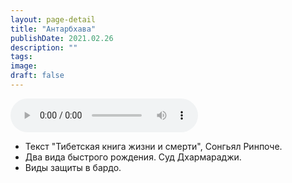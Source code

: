 ```yaml
---
layout: page-detail
title: "Антарбхава"
publishDate: 2021.02.26
description: ""
tags:
image:
draft: false
---
```


<audio title="2021.02.26 - Антарбхава.mp3" src="https://filer-api.advayta.org/v1.0/public/files/73614" controls=""></audio>

* Текст "Тибетская книга жизни и смерти", Сонгьял Ринпоче.
* Два вида быстрого рождения. Суд Дхармараджи.
* Виды защиты в бардо.

  
